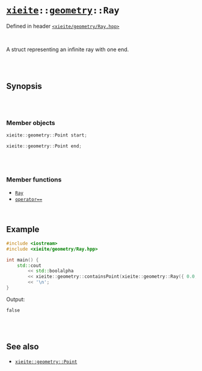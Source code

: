 # [`xieite`](../../README.md)`::`[`geometry`](../../docs/geometry.md)`::Ray`
Defined in header [`<xieite/geometry/Ray.hpp>`](../../include/xieite/geometry/Ray.hpp)

<br/>

A struct representing an infinite ray with one end.

<br/><br/>

## Synopsis

<br/><br/>

### Member objects
```cpp
xieite::geometry::Point start;
```
```cpp
xieite::geometry::Point end;
```

<br/><br/>

### Member functions
- [`Ray`](../../docs/geometry/Ray/constructor.md)
- [`operator==`](../../docs/geometry/Ray/operatorEquals.md)

<br/>

## Example
```cpp
#include <iostream>
#include <xieite/geometry/Ray.hpp>

int main() {
	std::cout
		<< std::boolalpha
		<< xieite::geometry::containsPoint(xieite::geometry::Ray({ 0.0, 0.0 }, { 1.0, 1.0 }), { -1.0, -1.0 })
		<< '\n';
}
```
Output:
```
false
```

<br/><br/>

## See also
- [`xieite::geometry::Point`](../../docs/geometry/Point.md)
